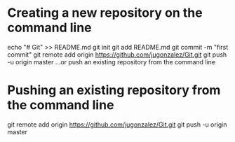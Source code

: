 
Creating a new repository on the command line
======
echo "# Git" >> README.md
git init
git add README.md
git commit -m "first commit"
git remote add origin https://github.com/jugonzalez/Git.git
git push -u origin master
…or push an existing repository from the command line


Pushing an existing repository from the command line
======
git remote add origin https://github.com/jugonzalez/Git.git
git push -u origin master
